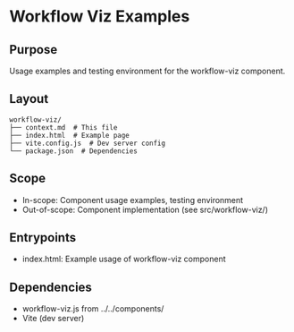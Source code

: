# Workflow Viz Examples

## Purpose

Usage examples and testing environment for the workflow-viz component.

## Layout

```
workflow-viz/
├── context.md  # This file
├── index.html  # Example page
├── vite.config.js  # Dev server config
└── package.json  # Dependencies
```

## Scope

- In-scope: Component usage examples, testing environment
- Out-of-scope: Component implementation (see src/workflow-viz/)

## Entrypoints

- index.html: Example usage of workflow-viz component

## Dependencies

- workflow-viz.js from ../../components/
- Vite (dev server)
